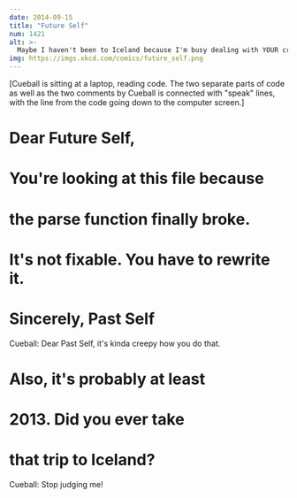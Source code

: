 ```yaml
---
date: 2014-09-15
title: "Future Self"
num: 1421
alt: >-
  Maybe I haven't been to Iceland because I'm busy dealing with YOUR crummy code.
img: https://imgs.xkcd.com/comics/future_self.png
---
```

[Cueball is sitting at a laptop, reading code. The two separate parts of code as well as the two comments by Cueball is connected with "speak" lines, with the line from the code going down to the computer screen.]

# Dear Future Self,

#

# You're looking at this file because

# the parse function finally broke.

#

# It's not fixable. You have to rewrite it.

# Sincerely, Past Self

Cueball: Dear Past Self, it's kinda creepy how you do that.

# Also, it's probably at least

# 2013. Did you ever take

# that trip to Iceland?

Cueball: Stop judging me!